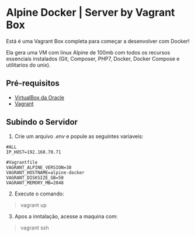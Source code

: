 # Alpine Docker | Server by Vagrant Box

Está é uma Vagrant Box completa para começar a desenvolver com Docker!

Ela gera uma VM com linux Alpine de 100mb com todos os recursos essenciais instalados (Git, Composer, PHP7, Docker, Docker Compose e utilitarios do unix).

##  Pré-requisitos

* [VirtualBox da Oracle](http://www.virtualbox.org/)
* [Vagrant](http://downloads.vagrantup.com/)

## Subindo o Servidor

 1. Crie um arquivo _.env_ e popule as seguintes variaveis:
 
``` 
#ALL
IP_HOST=192.168.70.71

#Vagrantfile
VAGRANT_ALPINE_VERSION=38
VAGRANT_HOSTNAME=alpine-docker
VAGRANT_DISKSIZE_GB=50
VAGRANT_MEMORY_MB=2048
 ```
 2. Execute o comando:

> vagrant up

 3. Apos a inntalação, acesse a maquina com:
 
> vagrant ssh